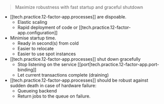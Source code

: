 > Maximize robustness with fast startup and graceful shutdown

- [[tech.practice.12-factor-app.processes]] are dispoable.
    - Elastic scaling
    - Rapid deployment of code or [[tech.practice.12-factor-app.configuration]]
- Minimise startup time.
    - Ready in second(s) from cold
    - Easier to relocate
    - Easier to use spot instances
- [[tech.practice.12-factor-app.processes]] shut down gracefully
    - Stop listening on the service [[port|tech.practice.12-factor-app.port-binding]]
    - Let current transactions complete (draining)
- [[tech.practice.12-factor-app.processes]] should be robust against sudden death in case of hardware failure:
    - Queueing backend
    - Return jobs to the queue on failure.


